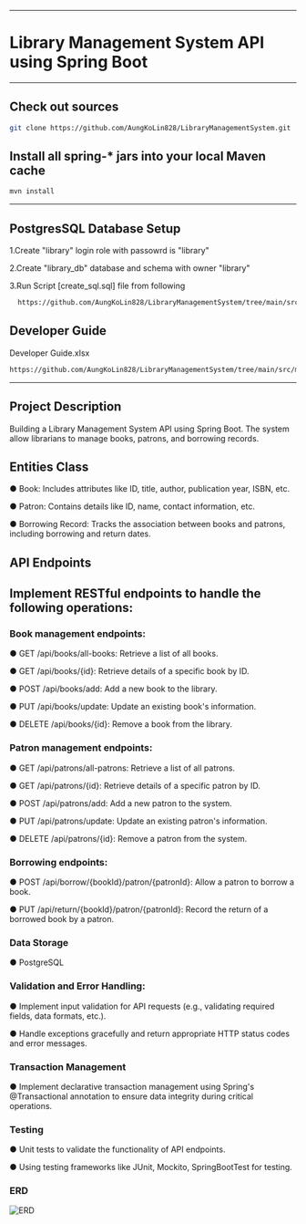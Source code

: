 ----------------------------------------------------
# Library Management System API using Spring Boot
----------------------------------------------------

## Check out sources
```bash
git clone https://github.com/AungKoLin828/LibraryManagementSystem.git
```
## Install all spring-\* jars into your local Maven cache
```bash
mvn install
```
-------------------------------------------------------------------------------------
## PostgresSQL Database Setup

1.Create "library" login role with passowrd is "library"

2.Create "library_db" database and schema with owner "library"

3.Run Script  [create_sql.sql] file from following 
```bash
  https://github.com/AungKoLin828/LibraryManagementSystem/tree/main/src/main/resources/postgresql
```
## Developer Guide

Developer Guide.xlsx
```bash
https://github.com/AungKoLin828/LibraryManagementSystem/tree/main/src/main/resources/documents
```

-----------------------------------------------------------------------------------------
## Project Description

Building a Library Management System API using Spring Boot. The system allow librarians
to manage books, patrons, and borrowing records.

## Entities Class

● Book: Includes attributes like ID, title, author, publication year, ISBN, etc.

● Patron: Contains details like ID, name, contact information, etc.

● Borrowing Record: Tracks the association between books and patrons,
  including borrowing and return dates.
  
## API Endpoints

## Implement RESTful endpoints to handle the following operations:

### Book management endpoints:

● GET /api/books/all-books: Retrieve a list of all books.

● GET /api/books/{id}: Retrieve details of a specific book by ID.

● POST /api/books/add: Add a new book to the library.

● PUT /api/books/update: Update an existing book's information.

● DELETE /api/books/{id}: Remove a book from the library.

### Patron management endpoints:

● GET /api/patrons/all-patrons: Retrieve a list of all patrons.

● GET /api/patrons/{id}: Retrieve details of a specific patron by ID.

● POST /api/patrons/add: Add a new patron to the system.

● PUT /api/patrons/update: Update an existing patron's information.

● DELETE /api/patrons/{id}: Remove a patron from the system.

### Borrowing endpoints:
● POST /api/borrow/{bookId}/patron/{patronId}: Allow a patron to
borrow a book.

● PUT /api/return/{bookId}/patron/{patronId}: Record the return of a borrowed book by a patron.

### Data Storage

● PostgreSQL

### Validation and Error Handling:
● Implement input validation for API requests (e.g., validating required fields, data formats, etc.).

● Handle exceptions gracefully and return appropriate HTTP status codes and error messages.

### Transaction Management

● Implement declarative transaction management using Spring's @Transactional annotation to ensure data integrity during critical operations.

### Testing

● Unit tests to validate the functionality of API endpoints.

● Using testing frameworks like JUnit, Mockito, SpringBootTest for testing.

### ERD
![ERD](https://github.com/AungKoLin828/LibraryManagementSystem/assets/61590535/bbe2e825-d851-410c-99eb-4a5b07473803)



